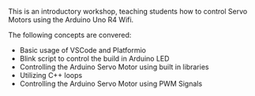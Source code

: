 This is an introductory workshop, teaching students how to control Servo Motors using the Arduino Uno R4 Wifi.

The following concepts are convered:
- Basic usage of VSCode and Platformio
- Blink script to control the build in Arduino LED
- Controlling the Arduino Servo Motor using built in libraries
- Utilizing C++ loops
- Controlling the Arduino Servo Motor using PWM Signals
